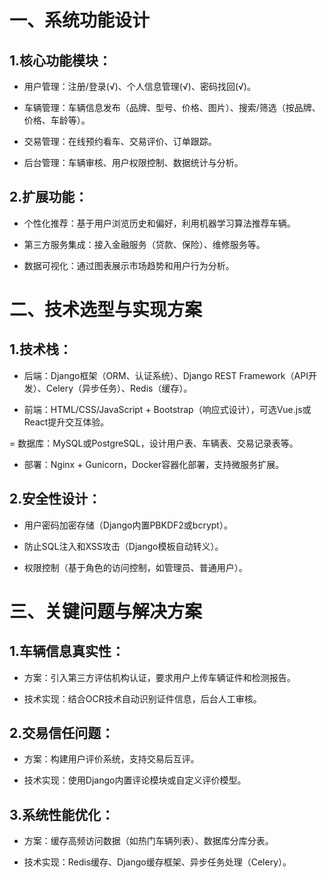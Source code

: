 # 一、系统功能设计
## 1.核心功能模块：

- 用户管理：注册/登录(√)、个人信息管理(√)、密码找回(√)。

- 车辆管理：车辆信息发布（品牌、型号、价格、图片）、搜索/筛选（按品牌、价格、车龄等）。

- 交易管理：在线预约看车、交易评价、订单跟踪。

- 后台管理：车辆审核、用户权限控制、数据统计与分析。

## 2.扩展功能：

- 个性化推荐：基于用户浏览历史和偏好，利用机器学习算法推荐车辆。

- 第三方服务集成：接入金融服务（贷款、保险）、维修服务等。

- 数据可视化：通过图表展示市场趋势和用户行为分析。

# 二、技术选型与实现方案
## 1.技术栈：

- 后端：Django框架（ORM、认证系统）、Django REST Framework（API开发）、Celery（异步任务）、Redis（缓存）。

- 前端：HTML/CSS/JavaScript + Bootstrap（响应式设计），可选Vue.js或React提升交互体验。

= 数据库：MySQL或PostgreSQL，设计用户表、车辆表、交易记录表等。

- 部署：Nginx + Gunicorn，Docker容器化部署，支持微服务扩展。

## 2.安全性设计：

- 用户密码加密存储（Django内置PBKDF2或bcrypt）。

- 防止SQL注入和XSS攻击（Django模板自动转义）。

- 权限控制（基于角色的访问控制，如管理员、普通用户）。

# 三、关键问题与解决方案
## 1.车辆信息真实性：

- 方案：引入第三方评估机构认证，要求用户上传车辆证件和检测报告。

- 技术实现：结合OCR技术自动识别证件信息，后台人工审核。

## 2.交易信任问题：

- 方案：构建用户评价系统，支持交易后互评。

- 技术实现：使用Django内置评论模块或自定义评价模型。

## 3.系统性能优化：

- 方案：缓存高频访问数据（如热门车辆列表）、数据库分库分表。

- 技术实现：Redis缓存、Django缓存框架、异步任务处理（Celery）。